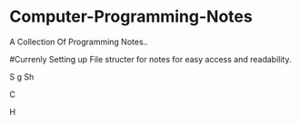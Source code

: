 # Computer-Programming-Notes
A Collection Of Programming Notes..

#Currenly Setting up File structer for notes for easy access and readability.

S
g 
 Sh

C


H
